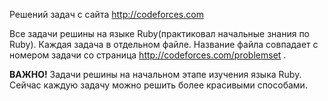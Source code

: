Решений задач с сайта http://codeforces.com

Все задачи решины на языке Ruby(практиковал начальные знания по Ruby).
Каждая задача в отдельном файле.
Название файла совпадает с номером задачи со страница http://codeforces.com/problemset .

**ВАЖНО!** Задачи решины на начальном этапе изучения языка Ruby.
Сейчас каждую задачу можно решить более красивыми способами.
